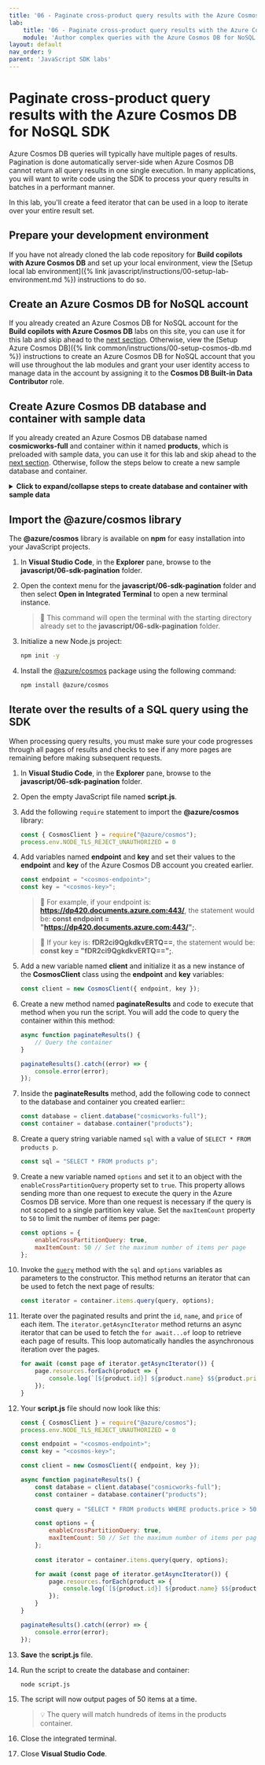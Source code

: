 ```yaml
---
title: '06 - Paginate cross-product query results with the Azure Cosmos DB for NoSQL SDK'
lab:
    title: '06 - Paginate cross-product query results with the Azure Cosmos DB for NoSQL SDK'
    module: 'Author complex queries with the Azure Cosmos DB for NoSQL'
layout: default
nav_order: 9
parent: 'JavaScript SDK labs'
---
```


# Paginate cross-product query results with the Azure Cosmos DB for NoSQL SDK

Azure Cosmos DB queries will typically have multiple pages of results. Pagination is done automatically server-side when Azure Cosmos DB cannot return all query results in one single execution. In many applications, you will want to write code using the SDK to process your query results in batches in a performant manner.

In this lab, you'll create a feed iterator that can be used in a loop to iterate over your entire result set.

## Prepare your development environment

If you have not already cloned the lab code repository for **Build copilots with Azure Cosmos DB** and set up your local environment, view the [Setup local lab environment]({% link javascript/instructions/00-setup-lab-environment.md %}) instructions to do so.

## Create an Azure Cosmos DB for NoSQL account

If you already created an Azure Cosmos DB for NoSQL account for the **Build copilots with Azure Cosmos DB** labs on this site, you can use it for this lab and skip ahead to the [next section](#create-azure-cosmos-db-database-and-container-with-sample-data). Otherwise, view the [Setup Azure Cosmos DB]({% link common/instructions/00-setup-cosmos-db.md %}) instructions to create an Azure Cosmos DB for NoSQL account that you will use throughout the lab modules and grant your user identity access to manage data in the account by assigning it to the **Cosmos DB Built-in Data Contributor** role.

## Create Azure Cosmos DB database and container with sample data

If you already created an Azure Cosmos DB database named **cosmicworks-full** and container within it named **products**, which is preloaded with sample data, you can use it for this lab and skip ahead to the [next section](#import-the-azurecosmos-library). Otherwise, follow the steps below to create a new sample database and container.

<details markdown=1>
<summary markdown="span"><strong>Click to expand/collapse steps to create database and container with sample data</strong></summary>

1. Within the newly created **Azure Cosmos DB** account resource, navigate to the **Data Explorer** pane.

1. In the **Data Explorer**, select **Launch quick start** on the home page.

1. Within the **New Container** form, enter the following values:

    - **Database id**: `cosmicworks-full`
    - **Container id**: `products`
    - **Partition key**: `/categoryId`
    - **Analytical store**: `Off`

1. Select **OK** to create the new container. This process will take a minute or two while it creates the resources and preloads the container with sample product data.

1. Keep the browser tab open, as we will return to it later.

1. Switch back to **Visual Studio Code**.

</details>

## Import the @azure/cosmos library

The **@azure/cosmos** library is available on **npm** for easy installation into your JavaScript projects.

1. In **Visual Studio Code**, in the **Explorer** pane, browse to the **javascript/06-sdk-pagination** folder.

1. Open the context menu for the **javascript/06-sdk-pagination** folder and then select **Open in Integrated Terminal** to open a new terminal instance.

    > &#128221; This command will open the terminal with the starting directory already set to the **javascript/06-sdk-pagination** folder.

1. Initialize a new Node.js project:

    ```bash
    npm init -y
    ```

1. Install the [@azure/cosmos][npmjs.com/package/@azure/cosmos] package using the following command:

    ```bash
    npm install @azure/cosmos
    ```

## Iterate over the results of a SQL query using the SDK

When processing query results, you must make sure your code progresses through all pages of results and checks to see if any more pages are remaining before making subsequent requests.

1. In **Visual Studio Code**, in the **Explorer** pane, browse to the **javascript/06-sdk-pagination** folder.

1. Open the empty JavaScript file named **script.js**.

1. Add the following `require` statement to import the **@azure/cosmos** library:

    ```javascript
    const { CosmosClient } = require("@azure/cosmos");
    process.env.NODE_TLS_REJECT_UNAUTHORIZED = 0
    ```

1. Add variables named **endpoint** and **key** and set their values to the **endpoint** and **key** of the Azure Cosmos DB account you created earlier.

    ```javascript
    const endpoint = "<cosmos-endpoint>";
    const key = "<cosmos-key>";
    ```

    > &#128221; For example, if your endpoint is: **https://dp420.documents.azure.com:443/**, the statement would be: **const endpoint = "https://dp420.documents.azure.com:443/";**.

    > &#128221; If your key is: **fDR2ci9QgkdkvERTQ==**, the statement would be: **const key = "fDR2ci9QgkdkvERTQ==";**.

1. Add a new variable named **client** and initialize it as a new instance of the **CosmosClient** class using the **endpoint** and **key** variables:

    ```javascript
    const client = new CosmosClient({ endpoint, key });
    ```

1. Create a new method named **paginateResults** and code to execute that method when you run the script. You will add the code to query the container within this method:

    ```javascript
    async function paginateResults() {
        // Query the container
    }

    paginateResults().catch((error) => {
        console.error(error);
    });
    ```

1. Inside the **paginateResults** method, add the following code to connect to the database and container you created earlier::

    ```javascript
    const database = client.database("cosmicworks-full");
    const container = database.container("products");
    ```

1. Create a query string variable named `sql` with a value of `SELECT * FROM products p`.

    ```javascript
    const sql = "SELECT * FROM products p";
    ```

1. Create a new variable named `options` and set it to an object with the `enableCrossPartitionQuery` property set to `true`. This property allows sending more than one request to execute the query in the Azure Cosmos DB service. More than one request is necessary if the query is not scoped to a single partition key value. Set the `maxItemCount` property to `50` to limit the number of items per page:

    ```javascript
    const options = {
        enableCrossPartitionQuery: true,
        maxItemCount: 50 // Set the maximum number of items per page
    };
    ```

1. Invoke the [`query`](https://learn.microsoft.com/javascript/api/%40azure/cosmos/items?view=azure-node-latest#@azure-cosmos-items-query-1) method with the `sql` and `options` variables as parameters to the constructor. This method returns an iterator that can be used to fetch the next page of results:

    ```javascript
    const iterator = container.items.query(query, options);
    ```

1. Iterate over the paginated results and print the `id`, `name`, and `price` of each item. The `iterator.getAsyncIterator` method returns an async iterator that can be used to fetch the `for await...of` loop to retrieve each page of results. This loop automatically handles the asynchronous iteration over the pages.

    ```javascript
    for await (const page of iterator.getAsyncIterator()) {
        page.resources.forEach(product => {
            console.log(`[${product.id}] ${product.name} $${product.price.toFixed(2)}`);
        });
    }
    ```

1. Your **script.js** file should now look like this:

    ```javascript
    const { CosmosClient } = require("@azure/cosmos");
    process.env.NODE_TLS_REJECT_UNAUTHORIZED = 0

    const endpoint = "<cosmos-endpoint>";
    const key = "<cosmos-key>";

    const client = new CosmosClient({ endpoint, key });

    async function paginateResults() {
        const database = client.database("cosmicworks-full");
        const container = database.container("products");
        
        const query = "SELECT * FROM products WHERE products.price > 500";

        const options = {
            enableCrossPartitionQuery: true,
            maxItemCount: 50 // Set the maximum number of items per page
        };
        
        const iterator = container.items.query(query, options);

        for await (const page of iterator.getAsyncIterator()) {
            page.resources.forEach(product => {
                console.log(`[${product.id}] ${product.name} $${product.price.toFixed(2)}`);
            });
        }
    }
    
    paginateResults().catch((error) => {
        console.error(error);
    });
    ```

1. **Save** the **script.js** file.

1. Run the script to create the database and container:

    ```bash
    node script.js
    ```

1. The script will now output pages of 50 items at a time.

    > &#128161; The query will match hundreds of items in the products container.

1. Close the integrated terminal.

1. Close **Visual Studio Code**.

[code.visualstudio.com/docs/getstarted]: https://code.visualstudio.com/docs/getstarted/tips-and-tricks
[npmjs.com/package/@azure/cosmos]: https://www.npmjs.com/package/@azure/cosmos
